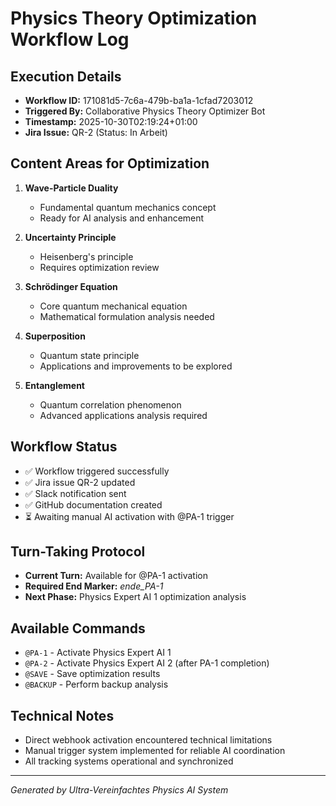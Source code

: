 # Physics Theory Optimization Workflow Log

## Execution Details
- **Workflow ID:** 171081d5-7c6a-479b-ba1a-1cfad7203012
- **Triggered By:** Collaborative Physics Theory Optimizer Bot
- **Timestamp:** 2025-10-30T02:19:24+01:00
- **Jira Issue:** QR-2 (Status: In Arbeit)

## Content Areas for Optimization
1. **Wave-Particle Duality**
   - Fundamental quantum mechanics concept
   - Ready for AI analysis and enhancement

2. **Uncertainty Principle**
   - Heisenberg's principle
   - Requires optimization review

3. **Schrödinger Equation**
   - Core quantum mechanical equation
   - Mathematical formulation analysis needed

4. **Superposition**
   - Quantum state principle
   - Applications and improvements to be explored

5. **Entanglement**
   - Quantum correlation phenomenon
   - Advanced applications analysis required

## Workflow Status
- ✅ Workflow triggered successfully
- ✅ Jira issue QR-2 updated
- ✅ Slack notification sent
- ✅ GitHub documentation created
- ⏳ Awaiting manual AI activation with @PA-1 trigger

## Turn-Taking Protocol
- **Current Turn:** Available for @PA-1 activation
- **Required End Marker:** _ende_PA-1_
- **Next Phase:** Physics Expert AI 1 optimization analysis

## Available Commands
- `@PA-1` - Activate Physics Expert AI 1
- `@PA-2` - Activate Physics Expert AI 2 (after PA-1 completion)
- `@SAVE` - Save optimization results
- `@BACKUP` - Perform backup analysis

## Technical Notes
- Direct webhook activation encountered technical limitations
- Manual trigger system implemented for reliable AI coordination
- All tracking systems operational and synchronized

---
*Generated by Ultra-Vereinfachtes Physics AI System*